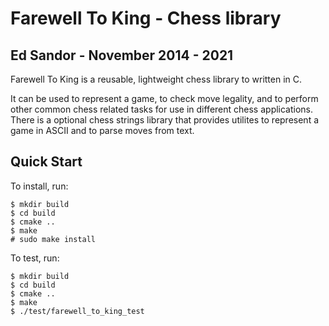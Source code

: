Farewell To King - Chess library
================
**Ed Sandor** - November 2014 - 2021
-------------


Farewell To King is a reusable, lightweight chess library to written in C.  

It can be used to represent a game, to check move legality, and to perform other common chess related tasks for use in different chess applications.  There is a optional chess strings library that provides utilites to represent a game in ASCII and to parse moves from text.

Quick Start
-----------
To install, run:
```
$ mkdir build
$ cd build
$ cmake ..
$ make
# sudo make install
```

To test, run:
```
$ mkdir build
$ cd build
$ cmake ..
$ make
$ ./test/farewell_to_king_test
```
